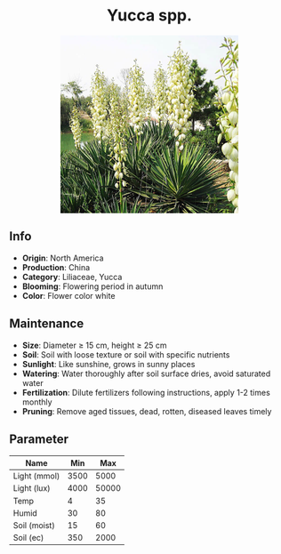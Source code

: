 <h1 align='center'>Yucca spp.</h1>
<p align="center">
    <img 
        align='center'
        width='320'
        src="../images/yucca spp.png" 
        alt='Yucca spp.' />
</p>

## Info

 - **Origin**: North America
 - **Production**: China
 - **Category**: Liliaceae, Yucca
 - **Blooming**: Flowering period in autumn
 - **Color**: Flower color white

## Maintenance

 - **Size**: Diameter ≥ 15 cm, height ≥ 25 cm
 - **Soil**: Soil with loose texture or soil with specific nutrients
 - **Sunlight**: Like sunshine, grows in sunny places
 - **Watering**: Water thoroughly after soil surface dries, avoid saturated water
 - **Fertilization**: Dilute fertilizers following instructions, apply 1-2 times monthly
 - **Pruning**: Remove aged tissues, dead, rotten, diseased leaves timely

## Parameter

| Name         | Min  | Max   |
|--------------|------|-------|
| Light (mmol) | 3500 | 5000  |
| Light (lux)  | 4000 | 50000 |
| Temp         | 4    | 35    |
| Humid        | 30   | 80    |
| Soil (moist) | 15   | 60    |
| Soil (ec)    | 350  | 2000  |